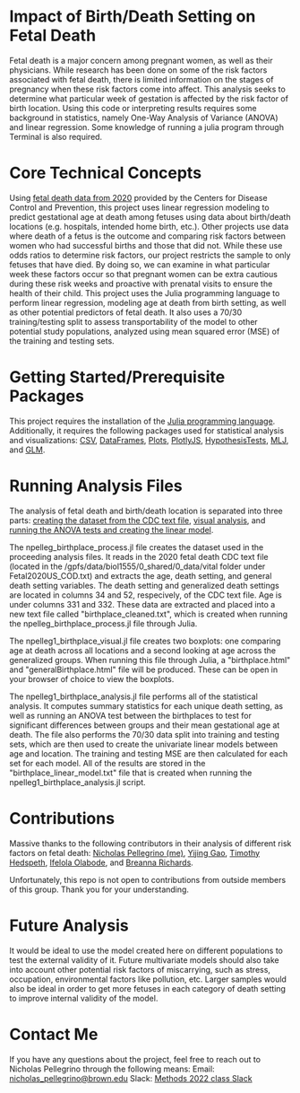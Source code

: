 # Impact of Birth/Death Setting on Fetal Death

Fetal death is a major concern among pregnant women, as well as their physicians. While research has been done on some of the risk factors associated with fetal death, there is limited information on the stages of pregnancy when these risk factors come into affect. This analysis seeks to determine what particular week of gestation is affected by the risk factor of birth location.
Using this code or interpreting results requires some background in statistics, namely One-Way Analysis of Variance (ANOVA) and linear regression. Some knowledge of running a julia program through Terminal is also required.

# Core Technical Concepts

Using [fetal death data from 2020](https://www.cdc.gov/nchs/data_access/vitalstatsonline.htm) provided by the Centers for Disease Control and Prevention, this project uses linear regression modeling to predict gestational age at death among fetuses using data about birth/death locations (e.g. hospitals, intended home birth, etc.). Other projects use data where death of a fetus is the outcome and comparing risk factors between women who had successful births and those that did not. While these use odds ratios to determine risk factors, our project restricts the sample to only fetuses that have died. By doing so, we can examine in what particular week these factors occur so that pregnant women can be extra cautious during these risk weeks and proactive with prenatal visits to ensure the health of their child.
This project uses the Julia programming language to perform linear regression, modeling age at death from birth setting, as well as other potential predictors of fetal death. It also uses a 70/30 training/testing split to assess transportability of the model to other potential study populations, analyzed using mean squared error (MSE) of the training and testing sets.

# Getting Started/Prerequisite Packages

This project requires the installation of the [Julia programming language](https://julialang.org/). Additionally, it requires the following packages used for statistical analysis and visualizations: [CSV](https://csv.juliadata.org/stable/), [DataFrames](https://dataframes.juliadata.org/stable/), [Plots](https://docs.juliaplots.org/stable/), [PlotlyJS](http://juliaplots.org/PlotlyJS.jl/stable/), [HypothesisTests](http://juliastats.org/HypothesisTests.jl/stable/), [MLJ](https://alan-turing-institute.github.io/MLJ.jl/dev/), and [GLM](https://juliastats.org/GLM.jl/v0.11/). 

# Running Analysis Files

The analysis of fetal death and birth/death location is separated into three parts: [creating the dataset from the CDC text file](https://github.com/methods2022/team10/blob/master/npelleg1_birthplace_process.jl), [visual analysis](https://github.com/methods2022/team10/blob/master/npelleg1_birthplace_visual.jl), and [running the ANOVA tests and creating the linear model](https://github.com/methods2022/team10/blob/master/npelleg1_birthplace_analysis.jl).

The npelleg_birthplace_process.jl file creates the dataset used in the proceeding analysis files. It reads in the 2020 fetal death CDC text file (located in the /gpfs/data/biol1555/0_shared/0_data/vital folder under Fetal2020US_COD.txt) and extracts the age, death setting, and general death setting variables. The death setting and generalized death settings are located in columns 34 and 52, respecively, of the CDC text file. Age is under columns 331 and 332. These data are extracted and placed into a new text file called "birthplace_cleaned.txt", which is created when running the npelleg_birthplace_process.jl file through Julia.

The npelleg1_birthplace_visual.jl file creates two boxplots: one comparing age at death across all locations and a second looking at age across the generalized groups. When running this file through Julia, a "birthplace.html" and "generalBirthplace.html" file will be produced. These can be open in your browser of choice to view the boxplots.

The npelleg1_birthplace_analysis.jl file performs all of the statistical analysis. It computes summary statistics for each unique death setting, as well as running an ANOVA test between the birthplaces to test for significant differences between groups and their mean gestational age at death. The file also performs the 70/30 data split into training and testing sets, which are then used to create the univariate linear models between age and location. The training and testing MSE are then calculated for each set for each model. All of the results are stored in the "birthplace_linear_model.txt" file that is created when running the npelleg1_birthplace_analysis.jl script.

# Contributions

Massive thanks to the following contributors in their analysis of different risk factors on fetal death: [Nicholas Pellegrino (me)](https://github.com/nicholaspellegrino1), [Yijing Gao](https://github.com/Yijinggao), [Timothy Hedspeth](https://github.com/timhedspeth), [Ifelola Olabode](https://github.com/iolabode), and [Breanna Richards](https://github.com/brichards21).

Unfortunately, this repo is not open to contributions from outside members of this group. Thank you for your understanding.

# Future Analysis

It would be ideal to use the model created here on different populations to test the external validity of it. Future multivariate models should also take into account other potential risk factors of miscarrying, such as stress, occupation, environmental factors like pollution, etc. Larger samples would also be ideal in order to get more fetuses in each category of death setting to improve internal validity of the model.

# Contact Me

If you have any questions about the project, feel free to reach out to Nicholas Pellegrino through the following means:
Email: nicholas_pellegrino@brown.edu
Slack: [Methods 2022 class Slack](https://app.slack.com/client/T030BQB48U8/C02UMDTB0B1)
